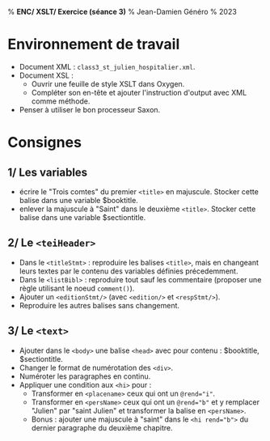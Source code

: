 % __ENC/ XSLT/ Exercice (séance 3)__
% Jean-Damien Généro
% 2023

# Environnement de travail
- Document XML : `class3_st_julien_hospitalier.xml`.
- Document XSL :
  - Ouvrir une feuille de style XSLT dans Oxygen.
  - Compléter son en-tête et ajouter l'instruction d'output avec XML comme méthode.
- Penser à utiliser le bon processeur Saxon.

# Consignes
## 1/ Les variables
- écrire le "Trois comtes" du premier `<title>` en majuscule. Stocker cette balise dans une variable $booktitle.
- enlever la majuscule à "Saint" dans le deuxième `<title>`. Stocker cette balise dans une variable $sectiontitle.

## 2/ Le `<teiHeader>`
- Dans le `<titleStmt>` : reproduire les balises `<title>`, mais en changeant leurs textes par le contenu des variables définies précedemment.
- Dans le `<listBibl>` : reproduire tout sauf les commentaire (proposer une règle utilisant le noeud `comment()`).
- Ajouter un `<editionStmt/>` (avec `<edition/>` et `<respStmt/>`).
- Reproduire les autres balises sans changement.

## 3/ Le `<text>`
- Ajouter dans le `<body>` une balise `<head>` avec pour contenu : $booktitle, $sectiontitle.
- Changer le format de numérotation des `<div>`.
- Numéroter les paragraphes en continu.
- Appliquer une condition aux `<hi>` pour :
  - Transformer en `<placename>` ceux qui ont un `@rend="i"`.
  - Transformer en `<persName>` ceux qui ont un `@rend="b"` et y remplacer "Julien" par "saint Julien" et transformer la balise en `<persName>`.
  - Bonus : ajouter une majuscule à "saint" dans le `<hi rend="b">` du dernier paragraphe du deuxième chapitre.
